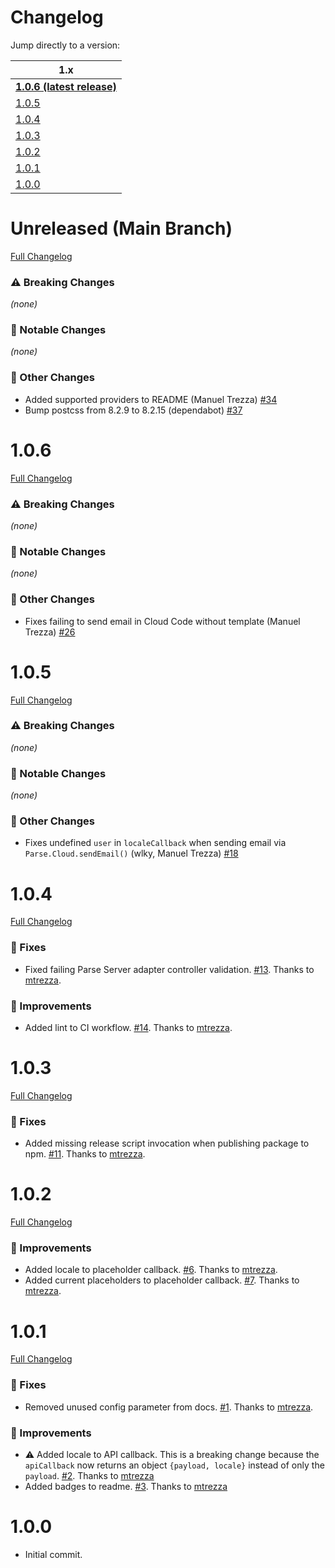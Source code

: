 # Changelog

Jump directly to a version:

| 1.x                                |
|------------------------------------|
| [**1.0.6 (latest release)**](#106) |
| [1.0.5](#105)                      |
| [1.0.4](#104)                      |
| [1.0.3](#103)                      |
| [1.0.2](#102)                      |
| [1.0.1](#101)                      |
| [1.0.0](#100)                      |

# Unreleased (Main Branch)
[Full Changelog](https://github.com/mtrezza/parse-server-api-mail-adapter/compare/1.0.6...master)

### ⚠️ Breaking Changes
*(none)*

### 🚀 Notable Changes
*(none)*

### 🧬 Other Changes
- Added supported providers to README (Manuel Trezza) [#34](https://github.com/mtrezza/parse-server-api-mail-adapter/pull/34)
- Bump postcss from 8.2.9 to 8.2.15 (dependabot) [#37](https://github.com/mtrezza/parse-server-api-mail-adapter/pull/37)

# 1.0.6
[Full Changelog](https://github.com/mtrezza/parse-server-api-mail-adapter/compare/1.0.5...1.0.6)

### ⚠️ Breaking Changes
*(none)*

### 🚀 Notable Changes
*(none)*

### 🧬 Other Changes
- Fixes failing to send email in Cloud Code without template (Manuel Trezza) [#26](https://github.com/mtrezza/parse-server-api-mail-adapter/pull/26)

# 1.0.5
[Full Changelog](https://github.com/mtrezza/parse-server-api-mail-adapter/compare/1.0.4...1.0.5)

### ⚠️ Breaking Changes
*(none)*

### 🚀 Notable Changes
*(none)*

### 🧬 Other Changes
- Fixes undefined `user` in `localeCallback` when sending email via `Parse.Cloud.sendEmail()` (wlky, Manuel Trezza) [#18](https://github.com/mtrezza/parse-server-api-mail-adapter/pull/18)

# 1.0.4
[Full Changelog](https://github.com/mtrezza/parse-server-api-mail-adapter/compare/1.0.3...1.0.4)

### 🐛 Fixes
- Fixed failing Parse Server adapter controller validation. [#13](https://github.com/mtrezza/parse-server-api-mail-adapter/pull/13). Thanks to [mtrezza](https://github.com/mtrezza).

### 🧬 Improvements
- Added lint to CI workflow. [#14](https://github.com/mtrezza/parse-server-api-mail-adapter/pull/14). Thanks to [mtrezza](https://github.com/mtrezza).

# 1.0.3
[Full Changelog](https://github.com/mtrezza/parse-server-api-mail-adapter/compare/1.0.2...1.0.3)

### 🐛 Fixes
- Added missing release script invocation when publishing package to npm. [#11](https://github.com/mtrezza/parse-server-api-mail-adapter/pull/11). Thanks to [mtrezza](https://github.com/mtrezza).

# 1.0.2
[Full Changelog](https://github.com/mtrezza/parse-server-api-mail-adapter/compare/1.0.1...1.0.2)

### 🧬 Improvements
- Added locale to placeholder callback. [#6](https://github.com/mtrezza/parse-server-api-mail-adapter/pull/6). Thanks to [mtrezza](https://github.com/mtrezza).
- Added current placeholders to placeholder callback. [#7](https://github.com/mtrezza/parse-server-api-mail-adapter/pull/7). Thanks to [mtrezza](https://github.com/mtrezza).

# 1.0.1
[Full Changelog](https://github.com/mtrezza/parse-server-api-mail-adapter/compare/1.0.0...1.0.1)

### 🐛 Fixes
- Removed unused config parameter from docs. [#1](https://github.com/mtrezza/parse-server-api-mail-adapter/pull/1). Thanks to [mtrezza](https://github.com/mtrezza).

### 🧬 Improvements
- ⚠️ Added locale to API callback. This is a breaking change because the `apiCallback` now returns an object `{payload, locale}` instead of only the `payload`. [#2](https://github.com/mtrezza/parse-server-api-mail-adapter/pull/2). Thanks to [mtrezza](https://github.com/mtrezza)
- Added badges to readme. [#3](https://github.com/mtrezza/parse-server-api-mail-adapter/pull/3). Thanks to [mtrezza](https://github.com/mtrezza)

# 1.0.0
- Initial commit.